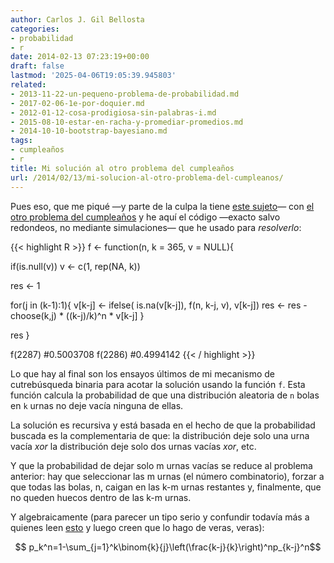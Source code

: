 ```yaml
---
author: Carlos J. Gil Bellosta
categories:
- probabilidad
- r
date: 2014-02-13 07:23:19+00:00
draft: false
lastmod: '2025-04-06T19:05:39.945803'
related:
- 2013-11-22-un-pequeno-problema-de-probabilidad.md
- 2017-02-06-1e-por-doquier.md
- 2012-01-12-cosa-prodigiosa-sin-palabras-i.md
- 2015-08-10-estar-en-racha-y-promediar-promedios.md
- 2014-10-10-bootstrap-bayesiano.md
tags:
- cumpleaños
- r
title: Mi solución al otro problema del cumpleaños
url: /2014/02/13/mi-solucion-al-otro-problema-del-cumpleanos/
---
```


Pues eso, que me piqué —y parte de la culpa la tiene [este sujeto](http://eliasron.com/)— con [el otro problema del cumpleaños](https://datanalytics.com/2014/02/05/el-otro-problema-del-cumpleanos/) y he aquí el código —exacto salvo redondeos, no mediante simulaciones— que he usado para _resolverlo_:


{{< highlight R >}}
f <- function(n, k = 365, v = NULL){

  if(is.null(v))
    v <- c(1, rep(NA, k))

  res <- 1

  for(j in (k-1):1){
    v[k-j] <- ifelse( is.na(v[k-j]), f(n, k-j, v), v[k-j])
    res    <- res - choose(k,j) * ((k-j)/k)^n * v[k-j]
  }

  res
}

f(2287)
#0.5003708
f(2286)
#0.4994142
{{< / highlight >}}

Lo que hay al final son los ensayos últimos de mi mecanismo de cutrebúsqueda binaria para acotar la solución usando la función `f`. Esta función calcula la probabilidad de que una distribución aleatoria de `n` bolas en `k` urnas no deje vacía ninguna de ellas.

La solución es recursiva y está basada en el hecho de que la probabilidad buscada es la complementaria de que: la distribución deje solo una urna vacía _xor_ la distribución deje solo dos urnas vacías _xor_, etc.

Y que la probabilidad de dejar solo m urnas vacías se reduce al problema anterior: hay que seleccionar las m urnas (el número combinatorio), forzar a que todas las bolas, n, caigan en las k-m urnas restantes y, finalmente, que no queden huecos dentro de las k-m urnas.

Y algebraicamente (para parecer un tipo serio y confundir todavía más a quienes leen [esto](https://datanalytics.com/2014/02/07/no-sin-evidencia/) y luego creen que lo hago de veras, veras):

$$ p_k^n=1-\sum_{j=1}^k\binom{k}{j}\left(\frac{k-j}{k}\right)^np_{k-j}^n$$